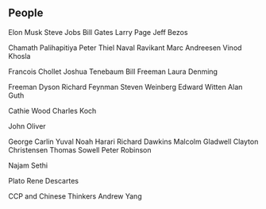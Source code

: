 ## People

Elon Musk
Steve Jobs
Bill Gates
Larry Page
Jeff Bezos

Chamath Palihapitiya
Peter Thiel
Naval Ravikant
Marc Andreesen
Vinod Khosla

Francois Chollet
Joshua Tenebaum
Bill Freeman
Laura Denming

Freeman Dyson
Richard Feynman
Steven Weinberg
Edward Witten
Alan Guth

Cathie Wood
Charles Koch

John Oliver

George Carlin
Yuval Noah Harari
Richard Dawkins
Malcolm Gladwell
Clayton Christensen
Thomas Sowell
Peter Robinson

Najam Sethi

Plato
Rene Descartes

CCP and Chinese Thinkers
Andrew Yang



